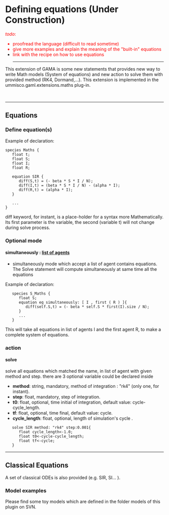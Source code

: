 # Defining equations (Under Construction)
<font color='red'><i>todo</i>:<br>
<ul><li>proofread the language (difficult to read sometime)<br>
</li><li>give more examples and explain the meaning of the "built-in" equations<br>
</li><li>link with the recipe on how to use equations<br>
</font>
<hr /></li></ul>

This extension of GAMA is some new statements that provides new way to write Math models (System of equations) and new action to solve them with provided method (RK4, Dormand,...). This extension is implemented in the ummisco.gaml.extensions.maths plug-in.


<br />

---

## Equations

### Define equation(s)

Example of declaration:
```
species Maths {
   float t;
   float S;
   float I;
   float R;

   equation SIR { 
      diff(S,t) = (- beta * S * I / N);
      diff(I,t) = (beta * S * I / N) - (alpha * I);
      diff(R,t) = (alpha * I);
   }

   ...
}   
```

diff keyword, for instant, is a place-holder for a syntax more Mathematically. Its first parameter is the variable, the second (variable t) will not change during solve process.

### Optional mode
#### simultaneously : [list of agents ](.md)
  * simultaneously mode which accept a list of agent contains equations. The Solve statement will compute simultaneously at same time all the equations

Example of declaration:
```
   species S_Maths {
      float S;
      equation eq simultaneously: [ I , first ( R ) ]{ 
         diff(self.S,t) = (- beta * self.S * first(I).size / N);
      }
      ...
   }   
```

This will take all equations in list of agents I and the first agent R, to make a complete system of equations.

### action

#### solve
solve all equations which matched the name, in list of agent with given method and step. there are 3 optional variable could be declared inside
  * **method**: string, mandatory, method of integration : "rk4" (only one, for instant).
  * **step**: float, mandatory, step of integration.
  * **t0**: float, optional, time initial of integration, default value: cycle-cycle\_length.
  * **tf**: float, optional, time final, default value: cycle.
  * **cycle\_length**: float, optional, length of simulation's cycle .

```
   solve SIR method: "rk4" step:0.001{ 
      float cycle_length<-1.0;
      float t0<-cycle-cycle_length;
      float tf<-cycle;    	
   }
```


---

## Classical Equations

A set of classical ODEs is also provided (e.g. SIR, SI... ).

### Model examples
Please find some toy models which are defined in the folder models of this plugin on SVN.